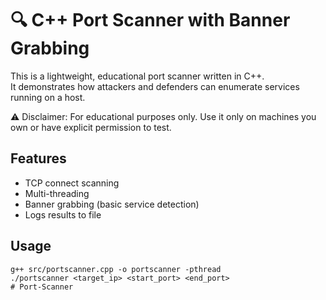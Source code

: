 # 🔍 C++ Port Scanner with Banner Grabbing

This is a lightweight, educational port scanner written in C++.  
It demonstrates how attackers and defenders can enumerate services 
running on a host.

⚠️ Disclaimer: For educational purposes only. Use it only on machines you own or have explicit permission to test.

## Features
- TCP connect scanning
- Multi-threading
- Banner grabbing (basic service detection)
- Logs results to file

## Usage
```
g++ src/portscanner.cpp -o portscanner -pthread
./portscanner <target_ip> <start_port> <end_port>
# Port-Scanner

